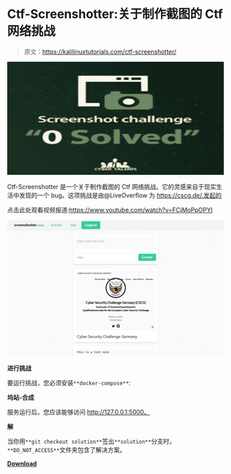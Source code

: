 # Ctf-Screenshotter:关于制作截图的 Ctf 网络挑战

> 原文：<https://kalilinuxtutorials.com/ctf-screenshotter/>

[![](img/b27deedf83ab09bf7d33c76b75d6f175.png)](https://1.bp.blogspot.com/-v7xQr5Zu7ig/YS_FRyiZJqI/AAAAAAAAKos/XT3SZVNbxt0Nq9WktYnIPTqJndjyTHikwCLcBGAsYHQ/s728/images.png)

Ctf-Screenshotter 是一个关于制作截图的 Ctf 网络挑战。它的灵感来自于现实生活中发现的一个 bug。这项挑战是由@LiveOverflow 为 https://cscg.de/.发起的

点击此处观看视频报道:https://www.youtube.com/watch?v=FCjMoPpOPYI

![](img/6a01fb14aef83d4141fde105ad8a9c04.png)

**进行挑战**

要运行挑战，您必须安装`**docker-compose**`:

**坞站-合成**

服务运行后，您应该能够访问 http://127.0.0.1:5000。

**解**

当你用`**git checkout solution**`签出`**solution**`分支时，`**DO_NOT_ACCESS**`文件夹包含了解决方案。

[**Download**](https://github.com/LiveOverflow/ctf-screenshotter)